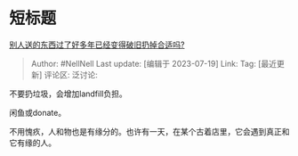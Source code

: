 # 短标题
[别人送的东西过了好多年已经变得破旧扔掉合适吗?](https://www.zhihu.com/question/576992291/answer/3124873052)

> Author: #NellNell
> Last update: [编辑于 2023-07-19]
> Link:
> Tag: [最近更新]
> 评论区:
> 泛讨论:

不要扔垃圾，会增加landfill负担。

闲鱼或donate。

不用愧疚，人和物也是有缘分的。也许有一天，在某个古着店里，它会遇到真正和它有缘的人。